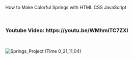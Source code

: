 How to Make Colorful Springs with HTML CSS JavaScript

<br>
<h3>
Youtube Video: https://youtu.be/WMhmiTC7ZXI
</h3>

</br>

![Springs_Project (Time 0_21_11;04)](https://github.com/academynet/colorful-springs/assets/139820934/0ab9471a-d100-4115-802a-ccbe13ddcc67)
